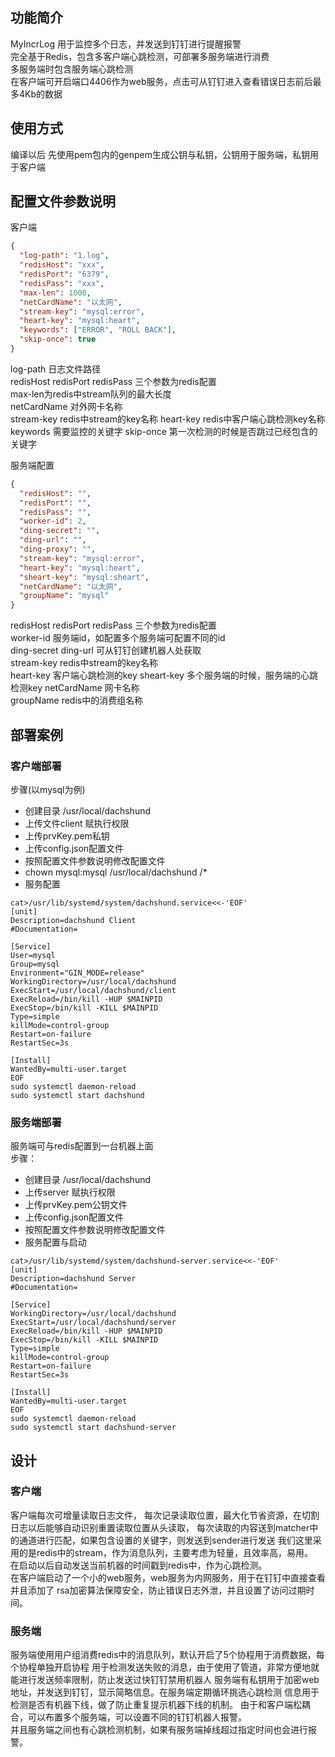 ## 功能简介
MyIncrLog 用于监控多个日志，并发送到钉钉进行提醒报警  
完全基于Redis，包含多客户端心跳检测，可部署多服务端进行消费  
多服务端时包含服务端心跳检测  
在客户端可开启端口4406作为web服务，点击可从钉钉进入查看错误日志前后最多4Kb的数据

## 使用方式
编译以后 先使用pem包内的genpem生成公钥与私钥，公钥用于服务端，私钥用于客户端

## 配置文件参数说明
客户端
```json
{
  "log-path": "1.log",
  "redisHost": "xxx",
  "redisPort": "6379",
  "redisPass": "xxx",
  "max-len": 1000,
  "netCardName": "以太网",
  "stream-key": "mysql:error",
  "heart-key": "mysql:heart",
  "keywords": ["ERROR", "ROLL BACK"],
  "skip-once": true
}
```
log-path 日志文件路径  
redisHost redisPort redisPass 三个参数为redis配置  
max-len为redis中stream队列的最大长度  
netCardName 对外网卡名称  
stream-key redis中stream的key名称
heart-key redis中客户端心跳检测key名称
keywords 需要监控的关键字
skip-once 第一次检测的时候是否跳过已经包含的关键字

服务端配置
```json
{
  "redisHost": "",
  "redisPort": "",
  "redisPass": "",
  "worker-id": 2,
  "ding-secret": "",
  "ding-url": "",
  "ding-proxy": "",
  "stream-key": "mysql:error",
  "heart-key": "mysql:heart",
  "sheart-key": "mysql:sheart",
  "netCardName": "以太网",
  "groupName": "mysql"
}
```
redisHost redisPort redisPass 三个参数为redis配置   
worker-id 服务端id，如配置多个服务端可配置不同的id  
ding-secret ding-url 可从钉钉创建机器人处获取  
stream-key redis中stream的key名称  
heart-key 客户端心跳检测的key
sheart-key 多个服务端的时候，服务端的心跳检测key
netCardName 网卡名称  
groupName redis中的消费组名称
## 部署案例
### 客户端部署
步骤(以mysql为例)
- 创建目录 /usr/local/dachshund  
- 上传文件client 赋执行权限  
- 上传prvKey.pem私钥  
- 上传config.json配置文件  
- 按照配置文件参数说明修改配置文件
- chown mysql:mysql /usr/local/dachshund /*
- 服务配置
```shell
cat>/usr/lib/systemd/system/dachshund.service<<-'EOF'
[unit]
Description=dachshund Client
#Documentation=

[Service]
User=mysql
Group=mysql
Environment="GIN_MODE=release"
WorkingDirectory=/usr/local/dachshund
ExecStart=/usr/local/dachshund/client
ExecReload=/bin/kill -HUP $MAINPID
ExecStop=/bin/kill -KILL $MAINPID
Type=simple
killMode=control-group
Restart=on-failure
RestartSec=3s

[Install]
WantedBy=multi-user.target
EOF
sudo systemctl daemon-reload
sudo systemctl start dachshund
```
### 服务端部署
服务端可与redis配置到一台机器上面  
步骤：
- 创建目录 /usr/local/dachshund  
- 上传server 赋执行权限  
- 上传prvKey.pem公钥文件    
- 上传config.json配置文件  
- 按照配置文件参数说明修改配置文件
- 服务配置与启动
```shell
cat>/usr/lib/systemd/system/dachshund-server.service<<-'EOF'
[unit]
Description=dachshund Server
#Documentation=

[Service]
WorkingDirectory=/usr/local/dachshund
ExecStart=/usr/local/dachshund/server
ExecReload=/bin/kill -HUP $MAINPID
ExecStop=/bin/kill -KILL $MAINPID
Type=simple
killMode=control-group
Restart=on-failure
RestartSec=3s

[Install]
WantedBy=multi-user.target
EOF
sudo systemctl daemon-reload
sudo systemctl start dachshund-server
```
## 设计
### 客户端
客户端每次可增量读取日志文件，
每次记录读取位置，最大化节省资源，在切割日志以后能够自动识别重置读取位置从头读取，
每次读取的内容送到matcher中的通道进行匹配，如果包含设置的关键字，则发送到sender进行发送
我们这里采用的是redis中的stream，作为消息队列，主要考虑为轻量，且效率高，易用。  
在启动以后自动发送当前机器的时间戳到redis中，作为心跳检测。  
在客户端启动了一个小的web服务，web服务为内网服务，用于在钉钉中直接查看并且添加了
rsa加密算法保障安全，防止错误日志外泄，并且设置了访问过期时间。
### 服务端
服务端使用用户组消费redis中的消息队列，默认开启了5个协程用于消费数据，每个协程单独开启协程
用于检测发送失败的消息，由于使用了管道，非常方便地就能进行发送频率限制，防止发送过快钉钉禁用机器人
服务端有私钥用于加密web地址，并发送到钉钉，显示简略信息。在服务端定期循环挑选心跳检测
信息用于检测是否有机器下线，做了防止重复提示机器下线的机制。
由于和客户端松耦合，可以布置多个服务端，可以设置不同的钉钉机器人报警。  
并且服务端之间也有心跳检测机制，如果有服务端掉线超过指定时间也会进行报警。
